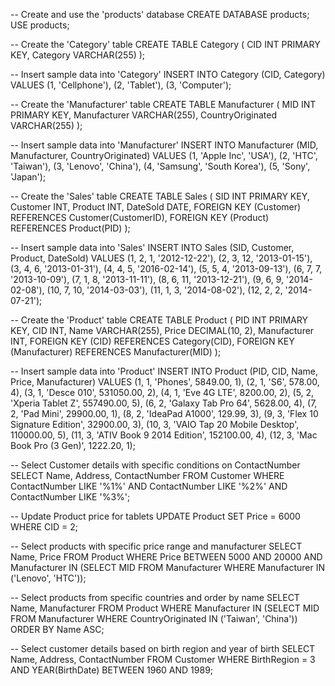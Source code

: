 -- Create and use the 'products' database
CREATE DATABASE products;
USE products;

-- Create the 'Category' table
CREATE TABLE Category (
    CID INT PRIMARY KEY,
    Category VARCHAR(255)
);

-- Insert sample data into 'Category'
INSERT INTO Category (CID, Category) 
VALUES (1, 'Cellphone'), 
       (2, 'Tablet'), 
       (3, 'Computer');

-- Create the 'Manufacturer' table
CREATE TABLE Manufacturer (
    MID INT PRIMARY KEY,
    Manufacturer VARCHAR(255),
    CountryOriginated VARCHAR(255)
);

-- Insert sample data into 'Manufacturer'
INSERT INTO Manufacturer (MID, Manufacturer, CountryOriginated) 
VALUES 
    (1, 'Apple Inc', 'USA'), 
    (2, 'HTC', 'Taiwan'), 
    (3, 'Lenovo', 'China'), 
    (4, 'Samsung', 'South Korea'), 
    (5, 'Sony', 'Japan');

-- Create the 'Sales' table
CREATE TABLE Sales (
    SID INT PRIMARY KEY,
    Customer INT,
    Product INT,
    DateSold DATE,
    FOREIGN KEY (Customer) REFERENCES Customer(CustomerID),
    FOREIGN KEY (Product) REFERENCES Product(PID)
);

-- Insert sample data into 'Sales'
INSERT INTO Sales (SID, Customer, Product, DateSold) 
VALUES 
    (1, 2, 1, '2012-12-22'), 
    (2, 3, 12, '2013-01-15'), 
    (3, 4, 6, '2013-01-31'), 
    (4, 4, 5, '2016-02-14'), 
    (5, 5, 4, '2013-09-13'), 
    (6, 7, 7, '2013-10-09'), 
    (7, 1, 8, '2013-11-11'), 
    (8, 6, 11, '2013-12-21'), 
    (9, 6, 9, '2014-02-08'), 
    (10, 7, 10, '2014-03-03'), 
    (11, 1, 3, '2014-08-02'), 
    (12, 2, 2, '2014-07-21');

-- Create the 'Product' table
CREATE TABLE Product (
    PID INT PRIMARY KEY,
    CID INT,
    Name VARCHAR(255),
    Price DECIMAL(10, 2),
    Manufacturer INT,
    FOREIGN KEY (CID) REFERENCES Category(CID),
    FOREIGN KEY (Manufacturer) REFERENCES Manufacturer(MID)
);

-- Insert sample data into 'Product'
INSERT INTO Product (PID, CID, Name, Price, Manufacturer) 
VALUES 
    (1, 1, 'Phones', 5849.00, 1),
    (2, 1, 'S6', 578.00, 4),
    (3, 1, 'Desce 010', 531050.00, 2),
    (4, 1, 'Eve 4G LTE', 8200.00, 2),
    (5, 2, 'Xperia Tablet Z', 557490.00, 5),
    (6, 2, 'Galaxy Tab Pro 64', 5628.00, 4),
    (7, 2, 'Pad Mini', 29900.00, 1),
    (8, 2, 'IdeaPad A1000', 129.99, 3),
    (9, 3, 'Flex 10 Signature Edition', 32900.00, 3),
    (10, 3, 'VAIO Tap 20 Mobile Desktop', 110000.00, 5),
    (11, 3, 'ATIV Book 9 2014 Edition', 152100.00, 4),
    (12, 3, 'Mac Book Pro (3 Gen)', 1222.20, 1);

-- Select Customer details with specific conditions on ContactNumber
SELECT Name, Address, ContactNumber 
FROM Customer 
WHERE ContactNumber LIKE '%1%' 
  AND ContactNumber LIKE '%2%' 
  AND ContactNumber LIKE '%3%';

-- Update Product price for tablets
UPDATE Product 
SET Price = 6000 
WHERE CID = 2;

-- Select products with specific price range and manufacturer
SELECT Name, Price 
FROM Product 
WHERE Price BETWEEN 5000 AND 20000 
  AND Manufacturer IN (SELECT MID FROM Manufacturer WHERE Manufacturer IN ('Lenovo', 'HTC'));

-- Select products from specific countries and order by name
SELECT Name, Manufacturer 
FROM Product 
WHERE Manufacturer IN (SELECT MID FROM Manufacturer WHERE CountryOriginated IN ('Taiwan', 'China'))
ORDER BY Name ASC;

-- Select customer details based on birth region and year of birth
SELECT Name, Address, ContactNumber 
FROM Customer 
WHERE BirthRegion = 3 
  AND YEAR(BirthDate) BETWEEN 1960 AND 1989;
